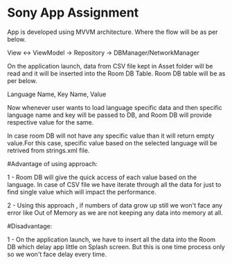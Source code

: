 # Sony App Assignment

App is developed using MVVM architecture. Where the flow will be as per below.

View <-> ViewModel -> Repository -> DBManager/NetworkManager 

On the application launch, data from CSV file kept in Asset folder will be read and it will be inserted
into the Room DB Table. Room DB table will be as per below.

Language Name, Key Name, Value


Now whenever user wants to load language specific data and then specific language name
and key will be passed to DB, and Room DB will provide respective value for the same.

In case room DB will not have any specific value than it will return empty value.For
this case, specific value based on the selected language will be retrived from strings.xml
file.

#Advantage of using approach:

1 - Room DB will give the quick access of each value based on the language. In case of
CSV file we have iterate through all the data for just to find single value which will impact
the performance.

2 - Using this approach , if numbers of data grow up still we won't face any error like
Out of Memory as we are not keeping any data into memory at all. 


#Disadvantage:

1 - On the application launch, we have to insert all the data into the Room DB which
delay app little on Splash screen. But this is one time process only so we won't face
delay every time.

